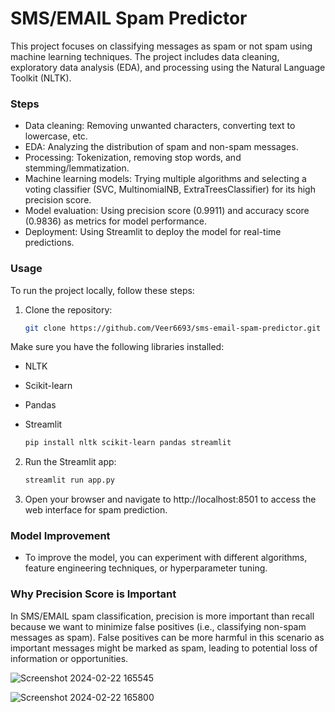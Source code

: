 # SMS/EMAIL Spam Predictor

This project focuses on classifying messages as spam or not spam using machine learning techniques. The project includes data cleaning, exploratory data analysis (EDA), and processing using the Natural Language Toolkit (NLTK).

### Steps

- Data cleaning: Removing unwanted characters, converting text to lowercase, etc.
- EDA: Analyzing the distribution of spam and non-spam messages.
- Processing: Tokenization, removing stop words, and stemming/lemmatization.
- Machine learning models: Trying multiple algorithms and selecting a voting classifier (SVC, MultinomialNB, ExtraTreesClassifier) for its high precision score.
- Model evaluation: Using precision score (0.9911) and accuracy score (0.9836) as metrics for model performance.
- Deployment: Using Streamlit to deploy the model for real-time predictions.

### Usage

To run the project locally, follow these steps:

1. Clone the repository:

   ```bash
   git clone https://github.com/Veer6693/sms-email-spam-predictor.git
   
Make sure you have the following libraries installed:
- NLTK
- Scikit-learn
- Pandas
- Streamlit

  ```bash
  pip install nltk scikit-learn pandas streamlit

2. Run the Streamlit app:

   ```bash
   streamlit run app.py

3. Open your browser and navigate to http://localhost:8501 to access the web interface for spam prediction.


### Model Improvement
- To improve the model, you can experiment with different algorithms, feature engineering techniques, or hyperparameter tuning.

### Why Precision Score is Important
In SMS/EMAIL spam classification, precision is more important than recall because we want to minimize false positives (i.e., classifying non-spam messages as spam). False positives can be more harmful in this scenario as important messages might be marked as spam, leading to potential loss of information or opportunities.

![Screenshot 2024-02-22 165545](https://github.com/Veer6693/sms-email-spam-predictor/assets/102231617/ef2c181c-02a8-493b-8a65-d3d41aaaf62d)

![Screenshot 2024-02-22 165800](https://github.com/Veer6693/sms-email-spam-predictor/assets/102231617/2981dd20-8360-469d-926b-60181c33945a)


